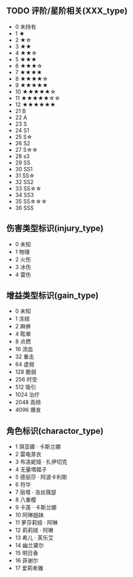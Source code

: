 ## TODO 评阶/星阶相关(XXX_type)

- 0 未持有
- 1 ★
- 2 ★☆
- 3 ★★
- 4 ★★☆
- 5 ★★★
- 6 ★★★☆
- 7 ★★★★
- 8 ★★★★☆
- 9 ★★★★★
- 10 ★★★★★☆
- 11 ★★★★★☆☆
- 12 ★★★★★★
- 21 B
- 22 A
- 23 S
- 24 S1
- 25 S☆
- 26 S2
- 27 S☆☆
- 28 s3
- 29 SS
- 30 SS1
- 31 SS☆
- 32 SS2
- 33 SS☆☆
- 34 SS3
- 35 SS☆☆☆
- 36 SSS

## 伤害类型标识(injury_type)

- 0 未知
- 1 物理
- 2 火伤
- 3 冰伤
- 4 雷伤

## 增益类型标识(gain_type)

- 0 未知
- 1 冻结
- 2 麻痹
- 4 眩晕
- 8 点燃
- 16 流血
- 32 重击
- 64 虚弱
- 128 脆弱
- 256 时空
- 512 吸引
- 1024 治疗
- 2048 高频
- 4096 爆发

## 角色标识(charactor_type)

- 1 琪亚娜 · 卡斯兰娜
- 2 雷电芽衣
- 3 布洛妮娅 · 扎伊切克
- 4 无量塔姬子
- 5 德丽莎 · 阿波卡利斯
- 6 符华
- 7 丽塔 · 洛丝薇瑟
- 8 八重樱
- 9 卡莲 · 卡斯兰娜
- 10 阿琳姐妹
- 11 萝莎莉娅 · 阿琳
- 12 莉莉娅 · 阿琳
- 13 希儿 · 芙乐艾
- 14 幽兰黛尔
- 15 明日香
- 16 菲谢尔
- 17 爱莉希雅